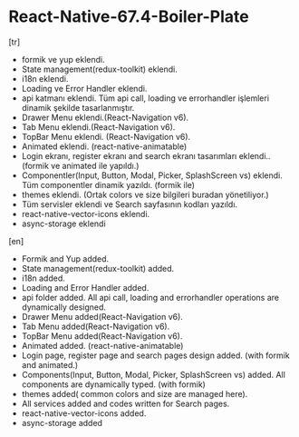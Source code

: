 # React-Native-67.4-Boiler-Plate


[tr]
- formik ve yup eklendi.
- State management(redux-toolkit) eklendi.
- i18n eklendi. 
- Loading ve Error Handler eklendi.
- api katmanı eklendi. Tüm  api call, loading ve errorhandler işlemleri dinamik şekilde tasarlanmıştır.
- Drawer Menu eklendi.(React-Navigation v6).
- Tab Menu eklendi.(React-Navigation v6).
- TopBar Menu eklendi. (React-Navigation v6).
- Animated eklendi. (react-native-animatable)
- Login ekranı, register ekranı and search ekranı tasarımları eklendi.. (formik ve animated ile yapıldı.)
- Componentler(Input, Button, Modal, Picker, SplashScreen vs) eklendi. Tüm componentler dinamik yazıldı. (formik ile)
- themes eklendi. (Ortak colors ve size bilgileri buradan yönetiliyor.)
- Tüm servisler eklendi ve Search sayfasının kodları yazıldı.
- react-native-vector-icons eklendi.
- async-storage eklendi


[en]
- Formik and Yup added.
- State management(redux-toolkit) added.
- i18n added.
- Loading and Error Handler added.
- api folder added. All api call, loading and errorhandler operations are dynamically designed.
- Drawer Menu added(React-Navigation v6).
- Tab Menu added(React-Navigation v6).
- TopBar Menu added(React-Navigation v6).
- Animated added. (react-native-animatable)
- Login page, register page and search pages design added. (with formik and animated.)
- Components(Input, Button, Modal, Picker, SplashScreen vs) added. All components are dynamically typed. (with formik)
- themes added( common colors and size are managed here).
- All services added and codes written for Search pages.
- react-native-vector-icons added.
- async-storage added
